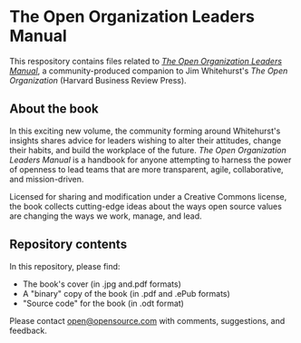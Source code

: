# The Open Organization Leaders Manual

This respository contains files related to [_The Open Organization Leaders Manual_](https://opensource.com/open-organization/resources/leaders-manual), a community-produced companion to Jim Whitehurst's _The Open Organization_ (Harvard Business Review Press).

## About the book

In this exciting new volume, the community forming around Whitehurst's insights shares advice for leaders wishing to alter their attitudes, change their habits, and build the workplace of the future. _The Open Organization Leaders Manual_ is a handbook for anyone attempting to harness the power of openness to lead teams that are more transparent, agile, collaborative, and mission-driven.

Licensed for sharing and modification under a Creative Commons license, the book collects cutting-edge ideas about the ways open source values are changing the ways we work, manage, and lead.

## Repository contents

In this repository, please find:

- The book's cover (in .jpg and.pdf formats)
- A "binary" copy of the book (in .pdf and .ePub formats)
- "Source code" for the book (in .odt format)

Please contact open@opensource.com with comments, suggestions, and feedback.

